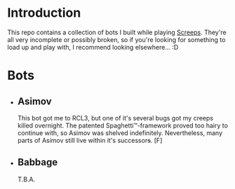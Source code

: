 # Introduction

This repo contains a collection of bots I built while playing [Screeps](https://screeps.com). They're all very incomplete or possibly broken, so if you're looking for something to load up and play with, I recommend looking elsewhere… :D

# Bots

* ## Asimov

  This bot got me to RCL3, but one of it's several bugs got my creeps killed overnight. The patented Spaghetti&trade;-framework proved too hairy to continue with, so Asimov was shelved indefinitely. Nevertheless, many parts of Asimov still live within it's successor~~s~~. \[F\]

* ## Babbage

  T.B.A.
